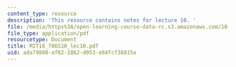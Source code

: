 ```yaml
---
content_type: resource
description: 'This resource contains notes for lecture 10. '
file: /media/https%3A/open-learning-course-data-rc.s3.amazonaws.com/18-786-topics-in-algebraic-number-theory-spring-2010/ada79808af821862d053e84fcf38815a_MIT18_786S10_lec10.pdf
file_type: application/pdf
resourcetype: Document
title: MIT18_786S10_lec10.pdf
uid: ada79808-af82-1862-d053-e84fcf38815a
---
```

